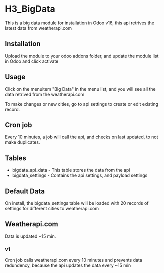 # H3_BigData

This is a big data module for installation in Odoo v16, this api retrives the latest data from weatherapi.com

## Installation
Upload the module to your odoo addons folder, and update the module list in Odoo and click activate

## Usage
Click on the menuitem "Big Data" in the menu list, and you will see all the data retrived from the weatherapi.com

To make changes or new cities, go to api settings to create or edit existing record.

## Cron job
Every 10 minutes, a job will call the api, and checks on last updated, to not make duplicates.

## Tables 
- bigdata_api_data - This table stores the data from the api 
- bigdata_settings - Contains the api settings, and payload settings

## Default Data
On install, the bigdata_settings table will be loaded with 20 records of settings for different cities to weatherapi.com

## Weatherapi.com
Data is updated ~15 min.

### v1
Cron job calls weatherapi.com every 10 minutes and prevents data redundency, because the api updates the data every ~15 min